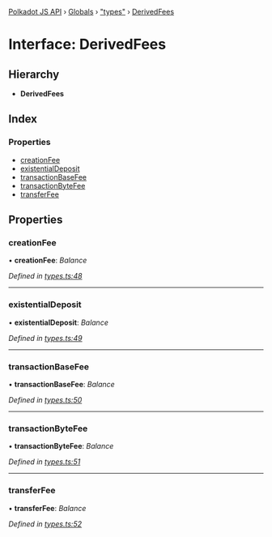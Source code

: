 [Polkadot JS API](../README.md) › [Globals](../globals.md) › ["types"](../modules/_types_.md) › [DerivedFees](_types_.derivedfees.md)

# Interface: DerivedFees

## Hierarchy

* **DerivedFees**

## Index

### Properties

* [creationFee](_types_.derivedfees.md#creationfee)
* [existentialDeposit](_types_.derivedfees.md#existentialdeposit)
* [transactionBaseFee](_types_.derivedfees.md#transactionbasefee)
* [transactionByteFee](_types_.derivedfees.md#transactionbytefee)
* [transferFee](_types_.derivedfees.md#transferfee)

## Properties

###  creationFee

• **creationFee**: *Balance*

*Defined in [types.ts:48](https://github.com/polkadot-js/api/blob/c10f0e47b2/packages/api-derive/src/types.ts#L48)*

___

###  existentialDeposit

• **existentialDeposit**: *Balance*

*Defined in [types.ts:49](https://github.com/polkadot-js/api/blob/c10f0e47b2/packages/api-derive/src/types.ts#L49)*

___

###  transactionBaseFee

• **transactionBaseFee**: *Balance*

*Defined in [types.ts:50](https://github.com/polkadot-js/api/blob/c10f0e47b2/packages/api-derive/src/types.ts#L50)*

___

###  transactionByteFee

• **transactionByteFee**: *Balance*

*Defined in [types.ts:51](https://github.com/polkadot-js/api/blob/c10f0e47b2/packages/api-derive/src/types.ts#L51)*

___

###  transferFee

• **transferFee**: *Balance*

*Defined in [types.ts:52](https://github.com/polkadot-js/api/blob/c10f0e47b2/packages/api-derive/src/types.ts#L52)*
